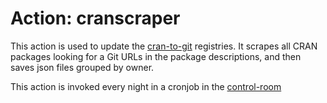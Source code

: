 # Action: cranscraper

This action is used to update the [cran-to-git](https://github.com/r-universe-org/cran-to-git) registries. It scrapes all CRAN packages looking for a Git URLs in the package descriptions, and then saves json files grouped by owner.

This action is invoked every night in a cronjob in the [control-room](https://github.com/r-universe-org/control-room)
